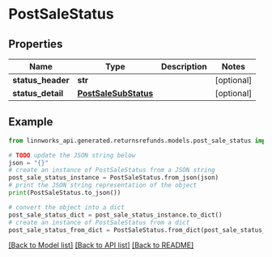 # PostSaleStatus


## Properties

Name | Type | Description | Notes
------------ | ------------- | ------------- | -------------
**status_header** | **str** |  | [optional] 
**status_detail** | [**PostSaleSubStatus**](PostSaleSubStatus.md) |  | [optional] 

## Example

```python
from linnworks_api.generated.returnsrefunds.models.post_sale_status import PostSaleStatus

# TODO update the JSON string below
json = "{}"
# create an instance of PostSaleStatus from a JSON string
post_sale_status_instance = PostSaleStatus.from_json(json)
# print the JSON string representation of the object
print(PostSaleStatus.to_json())

# convert the object into a dict
post_sale_status_dict = post_sale_status_instance.to_dict()
# create an instance of PostSaleStatus from a dict
post_sale_status_from_dict = PostSaleStatus.from_dict(post_sale_status_dict)
```
[[Back to Model list]](../README.md#documentation-for-models) [[Back to API list]](../README.md#documentation-for-api-endpoints) [[Back to README]](../README.md)


